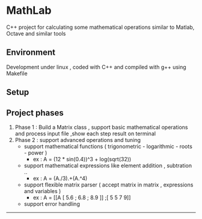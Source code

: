 # MathLab

C++ project for calculating some mathematical operations similar to Matlab, Octave and similar tools


## Environment

Development under linux , coded with C++ and compiled with g++ using Makefile

##   Setup


##   Project phases

1. Phase 1 : Build a Matrix class , support basic mathematical operations and process input file ,show each step result on terminal 
2. Phase 2 : support advanced operations and tuning 
    * support mathematical functions ( trigonometric - logarithmic - roots - power )
        * ex : A = (12 * sin(0.4))^3 + log(sqrt(32))
    * support mathematical expressions like element addition , subtration .. 
        * ex : A = (A./3).+(A.^4)
    * support flexible matrix parser ( accept matrix in matrix , expressions and variables )
        * ex : A = [[A [ 5.6 ; 6.8 ; 8.9 ]] ;[ 5 5 7 9]]
    * support error handling 







------------------------------------------------------------------------------------------------------------------------------------------
